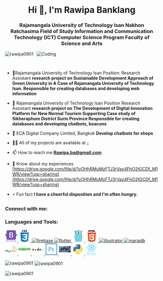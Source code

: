 <h1 align="center">Hi 👋, I'm Rawipa Banklang</h1>
<h3 align="center">Rajamangala University of Technology Isan Nakhon Ratchasima Field of Study Information and Communication Technology (ICT) Computer Science Program Faculty of Science and Arts</h3>
<img align="right" alt="Coding" width="400" src="https://cdn.dribbble.com/users/1059583/screenshots/4171367/coding-freak.gif">
<p align="left"> <img src="https://komarev.com/ghpvc/?username=rawipa0901&label=Profile%20views&color=0e75b6&style=flat" alt="rawipa0901" /> </p>

<p align="left"> <a href="https://twitter.com/" target="blank"><img src="https://img.shields.io/twitter/follow/?logo=twitter&style=for-the-badge" alt="" /></a> </p>

- 🔭Rajamangala University of Technology Isan Position: Research Assistant **research project on Sustainable Development Approach of Green University in A Case of Rajamangala University of Technology Isan. Responsible for creating databases and developing web information**

- 👯 Rajamangala University of Technology Isan Position Research Assistant **research project on The Development of Digital Innovation Platform for New Normal Tourism Supporting Case study of Sikhoraphum District Surin Province Responsible for creating databases and developing chatbots, beacons**

- 🤝 ECA Digital Company Limited, Bangkok **Develop chatbots for shops**

- 👨‍💻 All of my projects are available at [-](-)

- 📫 How to reach me **Rawipa.ba@gmail.com**

- 📄 Know about my experiences [https://drive.google.com/file/d/1yOHhRMuMzFTJ3rVaz4FhO2tGCDf_M1WR/view?usp=sharing](https://drive.google.com/file/d/1yOHhRMuMzFTJ3rVaz4FhO2tGCDf_M1WR/view?usp=sharing)

- ⚡ Fun fact **I have a cheerful disposition and I'm often hungry.**

<h3 align="left">Connect with me:</h3>
<p align="left">
</p>

<h3 align="left">Languages and Tools:</h3>
<p align="left"> <a href="https://getbootstrap.com" target="_blank" rel="noreferrer"> <img src="https://raw.githubusercontent.com/devicons/devicon/master/icons/bootstrap/bootstrap-plain-wordmark.svg" alt="bootstrap" width="40" height="40"/> </a> <a href="https://www.w3schools.com/css/" target="_blank" rel="noreferrer"> <img src="https://raw.githubusercontent.com/devicons/devicon/master/icons/css3/css3-original-wordmark.svg" alt="css3" width="40" height="40"/> </a> <a href="https://firebase.google.com/" target="_blank" rel="noreferrer"> <img src="https://www.vectorlogo.zone/logos/firebase/firebase-icon.svg" alt="firebase" width="40" height="40"/> </a> <a href="https://flutter.dev" target="_blank" rel="noreferrer"> <img src="https://www.vectorlogo.zone/logos/flutterio/flutterio-icon.svg" alt="flutter" width="40" height="40"/> </a> <a href="https://golang.org" target="_blank" rel="noreferrer"> <img src="https://raw.githubusercontent.com/devicons/devicon/master/icons/go/go-original.svg" alt="go" width="40" height="40"/> </a> <a href="https://www.w3.org/html/" target="_blank" rel="noreferrer"> <img src="https://raw.githubusercontent.com/devicons/devicon/master/icons/html5/html5-original-wordmark.svg" alt="html5" width="40" height="40"/> </a> <a href="https://www.adobe.com/in/products/illustrator.html" target="_blank" rel="noreferrer"> <img src="https://www.vectorlogo.zone/logos/adobe_illustrator/adobe_illustrator-icon.svg" alt="illustrator" width="40" height="40"/> </a> <a href="https://mariadb.org/" target="_blank" rel="noreferrer"> <img src="https://www.vectorlogo.zone/logos/mariadb/mariadb-icon.svg" alt="mariadb" width="40" height="40"/> </a> <a href="https://www.mysql.com/" target="_blank" rel="noreferrer"> <img src="https://raw.githubusercontent.com/devicons/devicon/master/icons/mysql/mysql-original-wordmark.svg" alt="mysql" width="40" height="40"/> </a> <a href="https://www.nginx.com" target="_blank" rel="noreferrer"> <img src="https://raw.githubusercontent.com/devicons/devicon/master/icons/nginx/nginx-original.svg" alt="nginx" width="40" height="40"/> </a> <a href="https://nodejs.org" target="_blank" rel="noreferrer"> <img src="https://raw.githubusercontent.com/devicons/devicon/master/icons/nodejs/nodejs-original-wordmark.svg" alt="nodejs" width="40" height="40"/> </a> <a href="https://www.photoshop.com/en" target="_blank" rel="noreferrer"> <img src="https://raw.githubusercontent.com/devicons/devicon/master/icons/photoshop/photoshop-line.svg" alt="photoshop" width="40" height="40"/> </a> <a href="https://www.php.net" target="_blank" rel="noreferrer"> <img src="https://raw.githubusercontent.com/devicons/devicon/master/icons/php/php-original.svg" alt="php" width="40" height="40"/> </a> <a href="https://www.python.org" target="_blank" rel="noreferrer"> <img src="https://raw.githubusercontent.com/devicons/devicon/master/icons/python/python-original.svg" alt="python" width="40" height="40"/> </a> <a href="https://reactjs.org/" target="_blank" rel="noreferrer"> <img src="https://raw.githubusercontent.com/devicons/devicon/master/icons/react/react-original-wordmark.svg" alt="react" width="40" height="40"/> </a> </p>

<p><img align="left" src="https://github-readme-stats.vercel.app/api/top-langs?username=rawipa0901&show_icons=true&locale=en&layout=compact" alt="rawipa0901" /></p>

<p>&nbsp;<img align="center" src="https://github-readme-stats.vercel.app/api?username=rawipa0901&show_icons=true&locale=en" alt="rawipa0901" /></p>

<p><img align="center" src="https://github-readme-streak-stats.herokuapp.com/?user=rawipa0901&" alt="rawipa0901" /></p>
